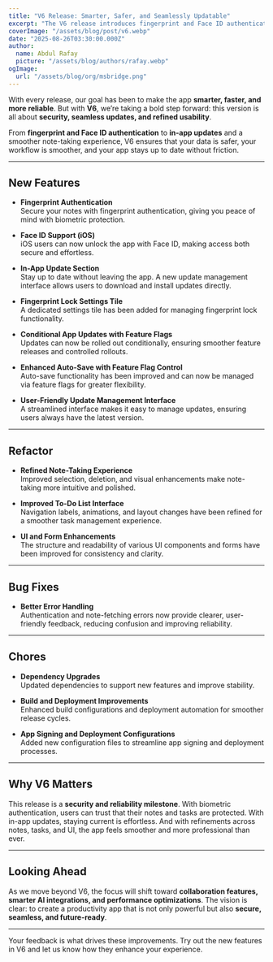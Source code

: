```yaml
---
title: "V6 Release: Smarter, Safer, and Seamlessly Updatable"
excerpt: "The V6 release introduces fingerprint and Face ID authentication, in-app updates, and a refined note-taking and to-do experience. This version focuses on security, reliability, and smoother user interactions."
coverImage: "/assets/blog/post/v6.webp"
date: "2025-08-26T03:30:00.000Z"
author:
  name: Abdul Rafay
  picture: "/assets/blog/authors/rafay.webp"
ogImage:
  url: "/assets/blog/org/msbridge.png"
---
```


With every release, our goal has been to make the app **smarter, faster, and more reliable**. But with **V6**, we’re taking a bold step forward: this version is all about **security, seamless updates, and refined usability**.  

From **fingerprint and Face ID authentication** to **in-app updates** and a smoother note-taking experience, V6 ensures that your data is safer, your workflow is smoother, and your app stays up to date without friction.  

---

## New Features  

- **Fingerprint Authentication**  
  Secure your notes with fingerprint authentication, giving you peace of mind with biometric protection.  

- **Face ID Support (iOS)**  
  iOS users can now unlock the app with Face ID, making access both secure and effortless.  

- **In-App Update Section**  
  Stay up to date without leaving the app. A new update management interface allows users to download and install updates directly.  

- **Fingerprint Lock Settings Tile**  
  A dedicated settings tile has been added for managing fingerprint lock functionality.  

- **Conditional App Updates with Feature Flags**  
  Updates can now be rolled out conditionally, ensuring smoother feature releases and controlled rollouts.  

- **Enhanced Auto-Save with Feature Flag Control**  
  Auto-save functionality has been improved and can now be managed via feature flags for greater flexibility.  

- **User-Friendly Update Management Interface**  
  A streamlined interface makes it easy to manage updates, ensuring users always have the latest version.  

---

## Refactor  

- **Refined Note-Taking Experience**  
  Improved selection, deletion, and visual enhancements make note-taking more intuitive and polished.  

- **Improved To-Do List Interface**  
  Navigation labels, animations, and layout changes have been refined for a smoother task management experience.  

- **UI and Form Enhancements**  
  The structure and readability of various UI components and forms have been improved for consistency and clarity.  

---

## Bug Fixes  

- **Better Error Handling**  
  Authentication and note-fetching errors now provide clearer, user-friendly feedback, reducing confusion and improving reliability.  

---

## Chores  

- **Dependency Upgrades**  
  Updated dependencies to support new features and improve stability.  

- **Build and Deployment Improvements**  
  Enhanced build configurations and deployment automation for smoother release cycles.  

- **App Signing and Deployment Configurations**  
  Added new configuration files to streamline app signing and deployment processes.  

---

## Why V6 Matters  

This release is a **security and reliability milestone**. With biometric authentication, users can trust that their notes and tasks are protected. With in-app updates, staying current is effortless. And with refinements across notes, tasks, and UI, the app feels smoother and more professional than ever.  

---

## Looking Ahead  

As we move beyond V6, the focus will shift toward **collaboration features, smarter AI integrations, and performance optimizations**. The vision is clear: to create a productivity app that is not only powerful but also **secure, seamless, and future-ready**.  

---

Your feedback is what drives these improvements. Try out the new features in V6 and let us know how they enhance your experience.